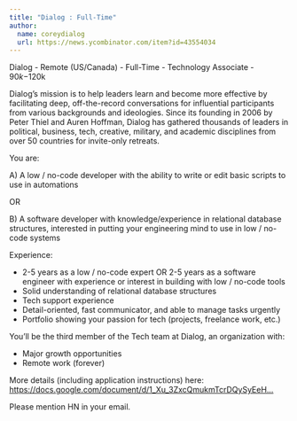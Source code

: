```yaml
---
title: "Dialog : Full-Time"
author:
  name: coreydialog
  url: https://news.ycombinator.com/item?id=43554034
---
```

Dialog - Remote (US&#x2F;Canada) - Full-Time - Technology Associate - $90k-$120k

Dialog’s mission is to help leaders learn and become more effective by facilitating deep, off-the-record conversations for influential participants from various backgrounds and ideologies. Since its founding in 2006 by Peter Thiel and Auren Hoffman, Dialog has gathered thousands of leaders in political, business, tech, creative, military, and academic disciplines from over 50 countries for invite-only retreats.

You are:

A) A low &#x2F; no-code developer with the ability to write or edit basic scripts to use in automations

OR

B) A software developer with knowledge&#x2F;experience in relational database structures, interested in putting your engineering mind to use in low &#x2F; no-code systems

Experience:

- 2-5 years as a low &#x2F; no-code expert OR 2-5 years as a software engineer with experience or interest in building with low &#x2F; no-code tools
- Solid understanding of relational database structures
- Tech support experience
- Detail-oriented, fast communicator, and able to manage tasks urgently
- Portfolio showing your passion for tech (projects, freelance work, etc.)

You’ll be the third member of the Tech team at Dialog, an organization with:

- Major growth opportunities
- Remote work (forever)

More details (including application instructions) here: <a href="https:&#x2F;&#x2F;docs.google.com&#x2F;document&#x2F;d&#x2F;1_Xu_3ZxcQmukmTcrDQySyEeHBbVMZHkQ8Ic6SCeCCAo&#x2F;view" rel="nofollow">https:&#x2F;&#x2F;docs.google.com&#x2F;document&#x2F;d&#x2F;1_Xu_3ZxcQmukmTcrDQySyEeH...</a>

Please mention HN in your email.
<JobApplication />

